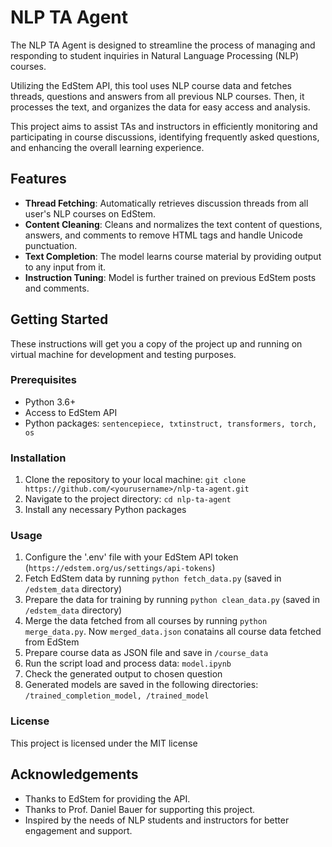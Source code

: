 # NLP TA Agent

The NLP TA Agent is designed to streamline the process of managing and responding to student inquiries in Natural Language Processing (NLP) courses.

Utilizing the EdStem API, this tool uses NLP course data and fetches threads, questions and answers from all previous NLP courses. Then, it processes the text, and organizes the data for easy access and analysis.

This project aims to assist TAs and instructors in efficiently monitoring and participating in course discussions, identifying frequently asked questions, and enhancing the overall learning experience.

## Features

- **Thread Fetching**: Automatically retrieves discussion threads from all user's NLP courses on EdStem.
- **Content Cleaning**: Cleans and normalizes the text content of questions, answers, and comments to remove HTML tags and handle Unicode punctuation.
- **Text Completion**: The model learns course material by providing output to any input from it.
- **Instruction Tuning**: Model is further trained on previous EdStem posts and comments.

## Getting Started

These instructions will get you a copy of the project up and running on virtual machine for development and testing purposes.

### Prerequisites

- Python 3.6+
- Access to EdStem API
- Python packages: `sentencepiece, txtinstruct, transformers, torch, os`

### Installation

1. Clone the repository to your local machine: `git clone https://github.com/<yourusername>/nlp-ta-agent.git`
2. Navigate to the project directory: `cd nlp-ta-agent`
3. Install any necessary Python packages

### Usage
1. Configure the '.env' file with your EdStem API token (`https://edstem.org/us/settings/api-tokens`)
2. Fetch EdStem data by running `python fetch_data.py` (saved in `/edstem_data` directory)
3. Prepare the data for training by running `python clean_data.py` (saved in `/edstem_data` directory)
4. Merge the data fetched from all courses by running `python merge_data.py`. Now `merged_data.json` conatains all course data fetched from EdStem
5. Prepare course data as JSON file and save in `/course_data`
6. Run the script load and process data: `model.ipynb`
7. Check the generated output to chosen question
8. Generated models are saved in the following directories: `/trained_completion_model, /trained_model`

### License
This project is licensed under the MIT license

## Acknowledgements
- Thanks to EdStem for providing the API.
- Thanks to Prof. Daniel Bauer for supporting this project.
- Inspired by the needs of NLP students and instructors for better engagement and support.

